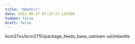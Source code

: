 ```yaml
---
title: "mbedtls"
date: 2021-08-27 07:23:17.132589
hidden: false
draft: false
---
```


bcm27xx/bcm2710/package_feeds_base_ustream-ssl/mbedtls

